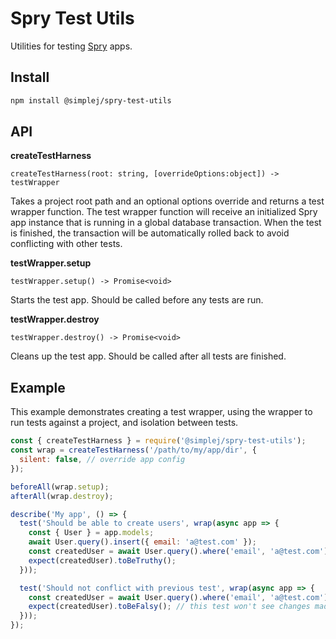 # Spry Test Utils

Utilities for testing [Spry](https://github.com/jmeyers91/spry-core) apps.

## Install

```bash
npm install @simplej/spry-test-utils
```

## API

**createTestHarness**
```
createTestHarness(root: string, [overrideOptions:object]) -> testWrapper
```

Takes a project root path and an optional options override and returns a test wrapper function. The test wrapper function will receive an initialized Spry app instance that is running in a global database transaction. When the test is finished, the transaction will be automatically rolled back to avoid conflicting with other tests.

**testWrapper.setup**

```
testWrapper.setup() -> Promise<void>
```

Starts the test app. Should be called before any tests are run.

**testWrapper.destroy**

```
testWrapper.destroy() -> Promise<void>
```

Cleans up the test app. Should be called after all tests are finished.

## Example

This example demonstrates creating a test wrapper, using the wrapper to run tests against a project, and isolation between tests.

```js
const { createTestHarness } = require('@simplej/spry-test-utils');
const wrap = createTestHarness('/path/to/my/app/dir', {
  silent: false, // override app config
});

beforeAll(wrap.setup);
afterAll(wrap.destroy);

describe('My app', () => {
  test('Should be able to create users', wrap(async app => {
    const { User } = app.models;
    await User.query().insert({ email: 'a@test.com' });
    const createdUser = await User.query().where('email', 'a@test.com').first();
    expect(createdUser).toBeTruthy();
  }));

  test('Should not conflict with previous test', wrap(async app => {
    const createdUser = await User.query().where('email', 'a@test.com').first();
    expect(createdUser).toBeFalsy(); // this test won't see changes made in other tests
  }));
});
```
